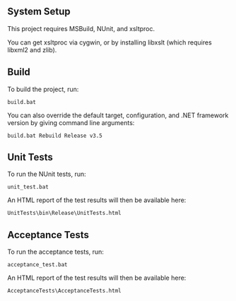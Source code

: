System Setup
------------

This project requires MSBuild, NUnit, and xsltproc.

You can get xsltproc via cygwin, or by installing libxslt (which requires
libxml2 and zlib).


Build
-----

To build the project, run:

    build.bat

You can also override the default target, configuration, and .NET framework version by giving command line arguments:

    build.bat Rebuild Release v3.5


Unit Tests
----------

To run the NUnit tests, run:

    unit_test.bat

An HTML report of the test results will then be available here:

    UnitTests\bin\Release\UnitTests.html


Acceptance Tests
----------

To run the acceptance tests, run:

    acceptance_test.bat

An HTML report of the test results will then be available here:

    AcceptanceTests\AcceptanceTests.html

